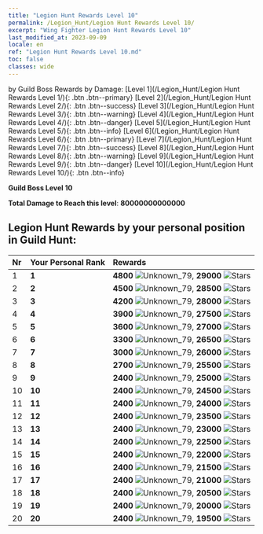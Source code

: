 ```yaml
---
title: "Legion Hunt Rewards Level 10"
permalink: /Legion_Hunt/Legion Hunt Rewards Level 10/
excerpt: "Wing Fighter Legion Hunt Rewards Level 10"
last_modified_at: 2023-09-09
locale: en
ref: "Legion Hunt Rewards Level 10.md"
toc: false
classes: wide
---
```


  by Guild Boss Rewards by Damage:   [Level 1](/Legion_Hunt/Legion Hunt Rewards Level 1/){: .btn .btn--primary}   [Level 2](/Legion_Hunt/Legion Hunt Rewards Level 2/){: .btn .btn--success}   [Level 3](/Legion_Hunt/Legion Hunt Rewards Level 3/){: .btn .btn--warning}   [Level 4](/Legion_Hunt/Legion Hunt Rewards Level 4/){: .btn .btn--danger}   [Level 5](/Legion_Hunt/Legion Hunt Rewards Level 5/){: .btn .btn--info}   [Level 6](/Legion_Hunt/Legion Hunt Rewards Level 6/){: .btn .btn--primary}   [Level 7](/Legion_Hunt/Legion Hunt Rewards Level 7/){: .btn .btn--success}   [Level 8](/Legion_Hunt/Legion Hunt Rewards Level 8/){: .btn .btn--warning}   [Level 9](/Legion_Hunt/Legion Hunt Rewards Level 9/){: .btn .btn--danger}   [Level 10](/Legion_Hunt/Legion Hunt Rewards Level 10/){: .btn .btn--info} 



  **Guild Boss Level 10**

 **Total Damage to Reach this level**: **80000000000000**



## Legion Hunt Rewards by your personal position in Guild Hunt:

  |  Nr | Your Personal Rank | Rewards |
  |:----|:-------------------|:-------------|
 | 1 | **1** | **4800** ![Unknown_79](/images/item/jt_jd_img25_p.png),  **29000** ![Stars](/images/item/Stars_p.png) |
 | 2 | **2** | **4500** ![Unknown_79](/images/item/jt_jd_img25_p.png),  **28500** ![Stars](/images/item/Stars_p.png) |
 | 3 | **3** | **4200** ![Unknown_79](/images/item/jt_jd_img25_p.png),  **28000** ![Stars](/images/item/Stars_p.png) |
 | 4 | **4** | **3900** ![Unknown_79](/images/item/jt_jd_img25_p.png),  **27500** ![Stars](/images/item/Stars_p.png) |
 | 5 | **5** | **3600** ![Unknown_79](/images/item/jt_jd_img25_p.png),  **27000** ![Stars](/images/item/Stars_p.png) |
 | 6 | **6** | **3300** ![Unknown_79](/images/item/jt_jd_img25_p.png),  **26500** ![Stars](/images/item/Stars_p.png) |
 | 7 | **7** | **3000** ![Unknown_79](/images/item/jt_jd_img25_p.png),  **26000** ![Stars](/images/item/Stars_p.png) |
 | 8 | **8** | **2700** ![Unknown_79](/images/item/jt_jd_img25_p.png),  **25500** ![Stars](/images/item/Stars_p.png) |
 | 9 | **9** | **2400** ![Unknown_79](/images/item/jt_jd_img25_p.png),  **25000** ![Stars](/images/item/Stars_p.png) |
 | 10 | **10** | **2400** ![Unknown_79](/images/item/jt_jd_img25_p.png),  **24500** ![Stars](/images/item/Stars_p.png) |
 | 11 | **11** | **2400** ![Unknown_79](/images/item/jt_jd_img25_p.png),  **24000** ![Stars](/images/item/Stars_p.png) |
 | 12 | **12** | **2400** ![Unknown_79](/images/item/jt_jd_img25_p.png),  **23500** ![Stars](/images/item/Stars_p.png) |
 | 13 | **13** | **2400** ![Unknown_79](/images/item/jt_jd_img25_p.png),  **23000** ![Stars](/images/item/Stars_p.png) |
 | 14 | **14** | **2400** ![Unknown_79](/images/item/jt_jd_img25_p.png),  **22500** ![Stars](/images/item/Stars_p.png) |
 | 15 | **15** | **2400** ![Unknown_79](/images/item/jt_jd_img25_p.png),  **22000** ![Stars](/images/item/Stars_p.png) |
 | 16 | **16** | **2400** ![Unknown_79](/images/item/jt_jd_img25_p.png),  **21500** ![Stars](/images/item/Stars_p.png) |
 | 17 | **17** | **2400** ![Unknown_79](/images/item/jt_jd_img25_p.png),  **21000** ![Stars](/images/item/Stars_p.png) |
 | 18 | **18** | **2400** ![Unknown_79](/images/item/jt_jd_img25_p.png),  **20500** ![Stars](/images/item/Stars_p.png) |
 | 19 | **19** | **2400** ![Unknown_79](/images/item/jt_jd_img25_p.png),  **20000** ![Stars](/images/item/Stars_p.png) |
 | 20 | **20** | **2400** ![Unknown_79](/images/item/jt_jd_img25_p.png),  **19500** ![Stars](/images/item/Stars_p.png) |

